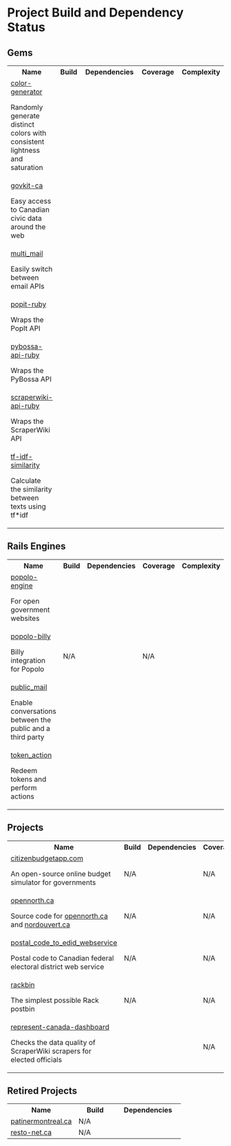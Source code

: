 # Project Build and Dependency Status

## Gems

<table width="100%">
  <tr>
    <th>Name</th>
    <th width="77">Build</th>
    <th width="137">Dependencies</th>
    <th width="109">Coverage</th>
    <th width="97">Complexity</th>
  </tr>
  <tr>
    <td>
      <a href="https://github.com/opennorth/color-generator">color-generator</a>
      <p>Randomly generate distinct colors with consistent lightness and saturation</p>
    </td>
    <td><a href="http://travis-ci.org/opennorth/color-generator"><img src="https://secure.travis-ci.org/opennorth/color-generator.png" alt=""></a></td>
    <td><a href="https://gemnasium.com/opennorth/color-generator"><img src="https://gemnasium.com/opennorth/color-generator.png" alt=""></a></td>
    <td><a href="https://coveralls.io/r/opennorth/color-generator"><img src="https://coveralls.io/repos/opennorth/color-generator/badge.png?branch=master" alt=""></a></td>
    <td><a href="https://codeclimate.com/github/opennorth/color-generator"><img src="https://codeclimate.com/github/opennorth/color-generator.png" alt=""></a></td>
  </tr>
  <tr>
    <td>
      <a href="https://github.com/opennorth/govkit-ca">govkit-ca</a>
      <p>Easy access to Canadian civic data around the web</p>
    </td>
    <td><a href="http://travis-ci.org/opennorth/govkit-ca"><img src="https://secure.travis-ci.org/opennorth/govkit-ca.png" alt=""></a></td>
    <td><a href="https://gemnasium.com/opennorth/govkit-ca"><img src="https://gemnasium.com/opennorth/govkit-ca.png" alt=""></a></td>
    <td><a href="https://coveralls.io/r/opennorth/govkit-ca"><img src="https://coveralls.io/repos/opennorth/govkit-ca/badge.png?branch=master" alt=""></a></td>
    <td><a href="https://codeclimate.com/github/opennorth/govkit-ca"><img src="https://codeclimate.com/github/opennorth/govkit-ca.png" alt=""></a></td>
  </tr>
  <tr>
    <td>
      <a href="https://github.com/opennorth/multi_mail">multi_mail</a>
      <p>Easily switch between email APIs</p>
    </td>
    <td><a href="http://travis-ci.org/opennorth/multi_mail"><img src="https://secure.travis-ci.org/opennorth/multi_mail.png" alt=""></a></td>
    <td><a href="https://gemnasium.com/opennorth/multi_mail"><img src="https://gemnasium.com/opennorth/multi_mail.png" alt=""></a></td>
    <td><a href="https://coveralls.io/r/opennorth/multi_mail"><img src="https://coveralls.io/repos/opennorth/multi_mail/badge.png?branch=master" alt=""></a></td>
    <td><a href="https://codeclimate.com/github/opennorth/multi_mail"><img src="https://codeclimate.com/github/opennorth/multi_mail.png" alt=""></a></td>
  </tr>
  <tr>
    <td>
      <a href="https://github.com/opennorth/popit-ruby">popit-ruby</a>
      <p>Wraps the PopIt API</p>
    </td>
    <td><a href="http://travis-ci.org/opennorth/popit-ruby"><img src="https://secure.travis-ci.org/opennorth/popit-ruby.png" alt=""></a></td>
    <td><a href="https://gemnasium.com/opennorth/popit-ruby"><img src="https://gemnasium.com/opennorth/popit-ruby.png" alt=""></a></td>
    <td><a href="https://coveralls.io/r/opennorth/popit-ruby"><img src="https://coveralls.io/repos/opennorth/popit-ruby/badge.png?branch=master" alt=""></a></td>
    <td><a href="https://codeclimate.com/github/opennorth/popit-ruby"><img src="https://codeclimate.com/github/opennorth/popit-ruby.png" alt=""></a></td>
  </tr>
  <tr>
    <td>
      <a href="https://github.com/opennorth/pybossa-api-ruby">pybossa-api-ruby</a>
      <p>Wraps the PyBossa API</p>
    </td>
    <td><a href="http://travis-ci.org/opennorth/pybossa-api-ruby"><img src="https://secure.travis-ci.org/opennorth/pybossa-api-ruby.png" alt=""></a></td>
    <td><a href="https://gemnasium.com/opennorth/pybossa-api-ruby"><img src="https://gemnasium.com/opennorth/pybossa-api-ruby.png" alt=""></a></td>
    <td><a href="https://coveralls.io/r/opennorth/pybossa-api-ruby"><img src="https://coveralls.io/repos/opennorth/pybossa-api-ruby/badge.png?branch=master" alt=""></a></td>
    <td><a href="https://codeclimate.com/github/opennorth/pybossa-api-ruby"><img src="https://codeclimate.com/github/opennorth/pybossa-api-ruby.png" alt=""></a></td>
  </tr>
  <tr>
    <td>
      <a href="https://github.com/opennorth/scraperwiki-api-ruby">scraperwiki-api-ruby</a>
      <p>Wraps the ScraperWiki API</p>
    </td>
    <td><a href="http://travis-ci.org/opennorth/scraperwiki-api-ruby"><img src="https://secure.travis-ci.org/opennorth/scraperwiki-api-ruby.png" alt=""></a></td>
    <td><a href="https://gemnasium.com/opennorth/scraperwiki-api-ruby"><img src="https://gemnasium.com/opennorth/scraperwiki-api-ruby.png" alt=""></a></td>
    <td><a href="https://coveralls.io/r/opennorth/scraperwiki-api-ruby"><img src="https://coveralls.io/repos/opennorth/scraperwiki-api-ruby/badge.png?branch=master" alt=""></a></td>
    <td><a href="https://codeclimate.com/github/opennorth/scraperwiki-api-ruby"><img src="https://codeclimate.com/github/opennorth/scraperwiki-api-ruby.png" alt=""></a></td>
  </tr>
  <tr>
    <td>
      <a href="https://github.com/opennorth/tf-idf-similarity">tf-idf-similarity</a>
      <p>Calculate the similarity between texts using tf*idf</p>
    </td>
    <td><a href="http://travis-ci.org/opennorth/tf-idf-similarity"><img src="https://secure.travis-ci.org/opennorth/tf-idf-similarity.png" alt=""></a></td>
    <td><a href="https://gemnasium.com/opennorth/tf-idf-similarity"><img src="https://gemnasium.com/opennorth/tf-idf-similarity.png" alt=""></a></td>
    <td><a href="https://coveralls.io/r/opennorth/tf-idf-similarity"><img src="https://coveralls.io/repos/opennorth/tf-idf-similarity/badge.png?branch=master" alt=""></a></td>
    <td><a href="https://codeclimate.com/github/opennorth/tf-idf-similarity"><img src="https://codeclimate.com/github/opennorth/tf-idf-similarity.png" alt=""></a></td>
  </tr>
</table>

## Rails Engines

<table width="100%">
  <tr>
    <th>Name</th>
    <th width="77">Build</th>
    <th width="137">Dependencies</th>
    <th width="109">Coverage</th>
    <th width="97">Complexity</th>
  </tr>
  <tr>
    <td>
      <a href="https://github.com/opennorth/popolo-engine">popolo-engine</a>
      <p>For open government websites</p>
    </td>
    <td><a href="http://travis-ci.org/opennorth/popolo-engine"><img src="https://secure.travis-ci.org/opennorth/popolo-engine.png" alt=""></a></td>
    <td><a href="https://gemnasium.com/opennorth/popolo-engine"><img src="https://gemnasium.com/opennorth/popolo-engine.png" alt=""></a></td>
    <td><a href="https://coveralls.io/r/opennorth/popolo"><img src="https://coveralls.io/repos/opennorth/popolo/badge.png?branch=master" alt=""></a></td>
    <td><a href="https://codeclimate.com/github/opennorth/popolo-engine"><img src="https://codeclimate.com/github/opennorth/popolo-engine.png" alt=""></a></td>
  </tr>
  <tr>
    <td>
      <a href="https://github.com/opennorth/popolo-billy">popolo-billy</a>
      <p>Billy integration for Popolo</p>
    </td>
    <td>N/A</td>
    <td><a href="https://gemnasium.com/opennorth/popolo-billy"><img src="https://gemnasium.com/opennorth/popolo-billy.png" alt=""></a></td>
    <td>N/A</td>
    <td><a href="https://codeclimate.com/github/opennorth/popolo-billy"><img src="https://codeclimate.com/github/opennorth/popolo-billy.png" alt=""></a></td>
  </tr>
  <tr>
    <td>
      <a href="https://github.com/opennorth/public_mail">public_mail</a>
      <p>Enable conversations between the public and a third party</p>
    </td>
    <td><a href="http://travis-ci.org/opennorth/public_mail"><img src="https://secure.travis-ci.org/opennorth/public_mail.png" alt=""></a></td>
    <td><a href="https://gemnasium.com/opennorth/public_mail"><img src="https://gemnasium.com/opennorth/public_mail.png" alt=""></a></td>
    <td><a href="https://coveralls.io/r/opennorth/public_mail"><img src="https://coveralls.io/repos/opennorth/public_mail/badge.png?branch=master" alt=""></a></td>
    <td><a href="https://codeclimate.com/github/opennorth/public_mail"><img src="https://codeclimate.com/github/opennorth/public_mail.png" alt=""></a></td>
  </tr>
  <tr>
    <td>
      <a href="https://github.com/opennorth/token_action">token_action</a>
      <p>Redeem tokens and perform actions</p>
    </td>
    <td><a href="http://travis-ci.org/opennorth/token_action"><img src="https://secure.travis-ci.org/opennorth/token_action.png" alt=""></a></td>
    <td><a href="https://gemnasium.com/opennorth/token_action"><img src="https://gemnasium.com/opennorth/token_action.png" alt=""></a></td>
    <td><a href="https://coveralls.io/r/opennorth/token_action"><img src="https://coveralls.io/repos/opennorth/token_action/badge.png?branch=master" alt=""></a></td>
    <td><a href="https://codeclimate.com/github/opennorth/token_action"><img src="https://codeclimate.com/github/opennorth/token_action.png" alt=""></a></td>
  </tr>
</table>

## Projects

<table width="100%">
  <tr>
    <th>Name</th>
    <th width="77">Build</th>
    <th width="137">Dependencies</th>
    <th width="109">Coverage</th>
    <th width="97">Complexity</th>
  </tr>
  <tr>
    <td>
      <a href="https://github.com/opennorth/citizenbudgetapp.com">citizenbudgetapp.com</a>
      <p>An open-source online budget simulator for governments</p>
    </td>
    <td>N/A</td>
    <td><a href="https://gemnasium.com/opennorth/citizenbudgetapp.com"><img src="https://gemnasium.com/opennorth/citizenbudgetapp.com.png" alt=""></a></td>
    <td>N/A</td>
    <td><a href="https://codeclimate.com/github/opennorth/citizenbudgetapp.com"><img src="https://codeclimate.com/github/opennorth/citizenbudgetapp.com.png" alt=""></a></td>
  </tr>
  <tr>
    <td>
      <a href="https://github.com/opennorth/opennorth.ca">opennorth.ca</a>
      <p>Source code for <a href="http://www.opennorth.ca/">opennorth.ca</a> and <a href="http://www.nordouvert.ca/">nordouvert.ca</a></p>
    </td>
    <td>N/A</td>
    <td><a href="https://gemnasium.com/opennorth/opennorth.ca"><img src="https://gemnasium.com/opennorth/opennorth.ca.png" alt=""></a></td>
    <td>N/A</td>
    <td><a href="https://codeclimate.com/github/opennorth/opennorth.ca"><img src="https://codeclimate.com/github/opennorth/opennorth.ca.png" alt=""></a></td>
  </tr>
  <tr>
    <td>
      <a href="https://github.com/opennorth/postal_code_to_edid_webservice">postal_code_to_edid_webservice</a>
      <p>Postal code to Canadian federal electoral district web service</p>
    </td>
    <td>N/A</td>
    <td><a href="https://gemnasium.com/opennorth/postal_code_to_edid_webservice"><img src="https://gemnasium.com/opennorth/postal_code_to_edid_webservice.png" alt=""></a></td>
    <td>N/A</td>
    <td><a href="https://codeclimate.com/github/opennorth/postal_code_to_edid_webservice"><img src="https://codeclimate.com/github/opennorth/postal_code_to_edid_webservice.png" alt=""></a></td>
  </tr>
  <tr>
    <td>
      <a href="https://github.com/opennorth/rackbin">rackbin</a>
      <p>The simplest possible Rack postbin</p>
    </td>
    <td>N/A</td>
    <td><a href="https://gemnasium.com/opennorth/rackbin"><img src="https://gemnasium.com/opennorth/rackbin.png" alt=""></a></td>
    <td>N/A</td>
    <td><a href="https://codeclimate.com/github/opennorth/rackbin"><img src="https://codeclimate.com/github/opennorth/rackbin.png" alt=""></a></td>
  </tr>
  <tr>
    <td>
      <a href="https://github.com/opennorth/represent-canada-dashboard">represent-canada-dashboard</a>
      <p>Checks the data quality of ScraperWiki scrapers for elected officials</p>
    </td>
    <td><a href="http://travis-ci.org/opennorth/represent-canada-dashboard"><img src="https://secure.travis-ci.org/opennorth/represent-canada-dashboard.png" alt=""></a></td>
    <td><a href="https://gemnasium.com/opennorth/represent-canada-dashboard"><img src="https://gemnasium.com/opennorth/represent-canada-dashboard.png" alt=""></a></td>
    <td>N/A</td>
    <td>N/A</td>
  </tr>
</table>

## Retired Projects

<table width="100%">
  <tr>
    <th>Name</th>
    <th width="77">Build</th>
    <th width="137">Dependencies</th>
  </tr>
  <tr>
    <td>
      <a href="https://github.com/opennorth/patinermontreal.ca">patinermontreal.ca</a>
    </td>
    <td>N/A</td>
    <td><a href="https://gemnasium.com/opennorth/patinermontreal.ca"><img src="https://gemnasium.com/opennorth/patinermontreal.ca.png" alt=""></a></td>
  </tr>
  <tr>
    <td>
      <a href="https://github.com/opennorth/resto-net.ca">resto-net.ca</a>
    </td>
    <td>N/A</td>
    <td><a href="https://gemnasium.com/opennorth/resto-net.ca"><img src="https://gemnasium.com/opennorth/resto-net.ca.png" alt=""></a></td>
  </tr>
</table>
